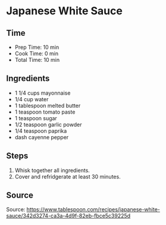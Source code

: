 # Japanese White Sauce

## Time

- Prep Time: 10 min
- Cook Time: 0 min
- Total Time: 10 min

## Ingredients

- 1 1/4 cups mayonnaise
- 1/4 cup water
- 1 tablespoon melted butter
- 1 teaspoon tomato paste
- 1 teaspoon sugar
- 1/2 teaspoon garlic powder
- 1/4 teaspoon paprika
- dash cayenne pepper

## Steps

1. Whisk together all ingredients.
2. Cover and refridgerate at least 30 minutes.

## Source

Source: <https://www.tablespoon.com/recipes/japanese-white-sauce/342d3274-ca3a-4d9f-82eb-fbce5c39225d>